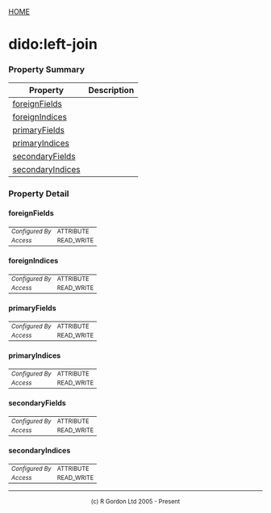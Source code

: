 [HOME](../../README.md)
# dido:left-join



### Property Summary

| Property | Description |
| -------- | ----------- |
| [foreignFields](#propertyforeignFields) |  | 
| [foreignIndices](#propertyforeignIndices) |  | 
| [primaryFields](#propertyprimaryFields) |  | 
| [primaryIndices](#propertyprimaryIndices) |  | 
| [secondaryFields](#propertysecondaryFields) |  | 
| [secondaryIndices](#propertysecondaryIndices) |  | 


### Property Detail
#### foreignFields <a name="propertyforeignFields"></a>

<table style='font-size:smaller'>
      <tr><td><i>Configured By</i></td><td>ATTRIBUTE</td></tr>
      <tr><td><i>Access</i></td><td>READ_WRITE</td></tr>
</table>



#### foreignIndices <a name="propertyforeignIndices"></a>

<table style='font-size:smaller'>
      <tr><td><i>Configured By</i></td><td>ATTRIBUTE</td></tr>
      <tr><td><i>Access</i></td><td>READ_WRITE</td></tr>
</table>



#### primaryFields <a name="propertyprimaryFields"></a>

<table style='font-size:smaller'>
      <tr><td><i>Configured By</i></td><td>ATTRIBUTE</td></tr>
      <tr><td><i>Access</i></td><td>READ_WRITE</td></tr>
</table>



#### primaryIndices <a name="propertyprimaryIndices"></a>

<table style='font-size:smaller'>
      <tr><td><i>Configured By</i></td><td>ATTRIBUTE</td></tr>
      <tr><td><i>Access</i></td><td>READ_WRITE</td></tr>
</table>



#### secondaryFields <a name="propertysecondaryFields"></a>

<table style='font-size:smaller'>
      <tr><td><i>Configured By</i></td><td>ATTRIBUTE</td></tr>
      <tr><td><i>Access</i></td><td>READ_WRITE</td></tr>
</table>



#### secondaryIndices <a name="propertysecondaryIndices"></a>

<table style='font-size:smaller'>
      <tr><td><i>Configured By</i></td><td>ATTRIBUTE</td></tr>
      <tr><td><i>Access</i></td><td>READ_WRITE</td></tr>
</table>




-----------------------

<div style='font-size: smaller; text-align: center;'>(c) R Gordon Ltd 2005 - Present</div>
